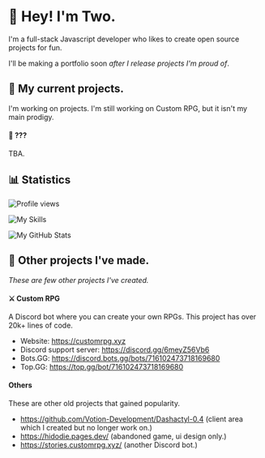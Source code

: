 # 👋 Hey! I'm Two.

I'm a full-stack Javascript developer who likes to create open source projects for fun.

I'll be making a portfolio soon *after I release projects I'm proud of*.

## 📌 My current projects.

I'm working on projects. I'm still working on Custom RPG, but it isn't my main prodigy.

#### 🎵 ???

TBA.

## 📊 Statistics

![Profile views](https://komarev.com/ghpvc/?username=real2two)

![My Skills](https://skillicons.dev/icons?i=js,mysql,mongodb)

![My GitHub Stats](https://github-readme-stats.vercel.app/api?username=real2two&show_icons=true&theme=dark)

## 📂 Other projects I've made.

*These are few other projects I've created.*

#### ⚔️ Custom RPG

A Discord bot where you can create your own RPGs. This project has over 20k+ lines of code.

- Website: https://customrpg.xyz
- Discord support server: https://discord.gg/6meyZ56Vb6
- Bots.GG: https://discord.bots.gg/bots/716102473718169680
- Top.GG: https://top.gg/bot/716102473718169680

#### Others

These are other old projects that gained popularity.

- https://github.com/Votion-Development/Dashactyl-0.4 (client area which I created but no longer work on.)
- https://hidodie.pages.dev/ (abandoned game, ui design only.)
- https://stories.customrpg.xyz/ (another Discord bot.)

